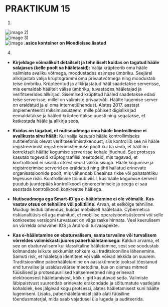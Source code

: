 # PRAKTIKUM 15

1)  
![image](https://github.com/alexandravoit/ANDMETURVE-2024/assets/145194484/30294a84-de66-405a-bdd4-92530835ff92)
2)  
![image](https://github.com/alexandravoit/ANDMETURVE-2024/assets/145194484/af46ae0f-1cfc-4c14-9e8d-7f08907879c5)
3)  
![image](https://github.com/alexandravoit/ANDMETURVE-2024/assets/145194484/60730c92-9590-4bb1-9f22-04b584d247a1)
**.asice konteiner on Moodleisse lisatud**

4)
- **Kirjeldage võimalikult detailselt ja tehniliselt kuidas on tagatud hääle salajasus (kelle poolt sa hääletasid):**  Valija krüpteerib oma hääle valimiste avaliku võtmega, moodustades esimese ümbriku. Seejärel allkirjastab valija krüptogrammi oma privaatvõtmega ning moodustab teise ümbriku. Krüpteeritud ja allkirjastatud hääl saadetakse serverisse, mis eemaldab häältelt välise ümbriku, tuvastades hääletajad ja verifitseerides allkirjad.
Sisemised krüptitud hääled saadetakse edasi teise serverisse, millel on valimiste privaatvõti. Häälte lugemise server on eraldatud ja ei oma internetiühendust. Alates 2017. aastast implementeeriti miksimissüsteem, mille põhiselt digiallkirjad eemaldatakse ja hääled krüpteeritakse uuesti ning segatakse, et katkestada hääle ja allkirja seos.

- **Kuidas on tagatud, et nutiseadmega oma hääle kontrollimine ei avalikusta sinu häält:** Kui valija kasutab hääle kontrollimiseks nutitelefonis olevat verifitseerimisrakendust, siis kontrollib see nii hääle registreerimist registreerimisteenuse poolt kui ka seda, et hääl on korrektselt häälte kogumise serverisse kohale jõudnud. See protsess kasutab tugevaid krüptograafilisi meetodeid, mis tagavad, et kontrollkood ei sisalda otsest seost valiku sisuga. Hääle kogumise ja registreerimise serverid on eraldatud ning tihti hallatud erinevate organisatsioonide poolt, mis vähendab üheainsa rikke või pahatahtliku tegevuse riski. Kontrollimine toimub viisil, kus hääle kogumise serveril puudub juurdepääs kontrollkoodi genereerimisele ja seega ei saa seostada kontrollkoodi konkreetse häälega.

- **Nutiseadmega ega Smart-ID'ga e-hääletamine ei ole võimalik. Kas vastav otsus on tehniline või poliitiline:** Arvan, et eelkõige tehniline. Muidugi leidub lahendus, kuidas mobiilselt hääletada. Cybernetica riskianalüüsis oli aga mainitud, et mobiilse operatsioonisüsteemi või selle konkreetse versiooni turvataset on väga raske hinnata. Veel keerulisem on võrrelda omavahel IOS ja Androidi turvaaspekte.
  
- **Kas e-hääletamine on ebaturvalisem, sama turvaline või turvalisem võrreldes valimiskasti juures paberhääletamisega:** Kaldun arvama, et see on ebaturvalisem kui klassikaline hääletamine, sest see soodustab kolmandate isikute sekkumist rohkem kui traditsiooniline lähenemine. Samuti risk, et hääletaja identiteet või valik võivad lekkida on suurem. Traditsiooniline paberhääletamine on aastakümnete jooksul tõestanud end turvalise ja usaldusväärse meetodina, kus on olemas mitmed füüsilised ja protseduurilised kaitsemeetmed ning erinevalt elektroonsest hääletamisest, kõik riigid kasutavad seda. Valimiste läbipaistvust suurendab erinevate erakondade ja sõltumatute vaatlejate kohalolek, kes jälgivad kogu protsessi, alates hääletamisest kuni häälte lugemiseni. Lisaks, paberhääletamisel jääb alati füüsiline tõendusmaterjal, mida saab vajadusel üle lugeda ja auditeerida.
 


